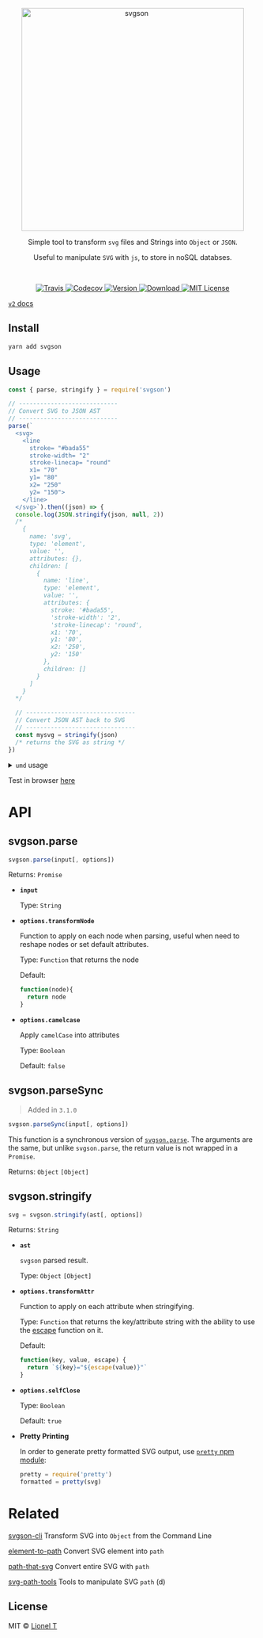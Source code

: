 <p align="center">
  <img alt="svgson" title="svgson" src="logo.svg" width="450">
</p>

<p align="center">
  Simple tool to transform <code>svg</code> files and Strings into <code>Object</code> or <code>JSON</code>.
</p>
<p align="center">
  Useful to manipulate <code>SVG</code> with <code>js</code>, to store in noSQL databses.
</p>

<br/>

<p align="center">
  <a href="https://travis-ci.org/elrumordelaluz/svgson/">
    <img src="https://img.shields.io/travis/elrumordelaluz/svgson.svg" alt="Travis">
  </a>
  <a href="https://codecov.io/gh/elrumordelaluz/svgson">
    <img src="https://img.shields.io/codecov/c/github/elrumordelaluz/svgson.svg" alt="Codecov">
  </a>
  <a href="https://www.npmjs.com/package/svgson">
    <img src="https://img.shields.io/npm/v/svgson.svg" alt="Version">
  </a>
  <a href="https://npm-stat.com/charts.html?package=svgsont">
    <img src="https://img.shields.io/npm/dm/svgson.svg" alt="Download">
  </a>
  <a href="https://opensource.org/licenses/MIT">
    <img src="https://img.shields.io/npm/l/svgson.svg" alt="MIT License">
  </a>
</p>

[`v2` docs](https://github.com/elrumordelaluz/svgson/tree/v2)

## Install

```bash
yarn add svgson
```

## Usage

```js
const { parse, stringify } = require('svgson')

// ----------------------------
// Convert SVG to JSON AST
// ----------------------------
parse(`
  <svg>
    <line
      stroke= "#bada55"
      stroke-width= "2"
      stroke-linecap= "round"
      x1= "70"
      y1= "80"
      x2= "250"
      y2= "150">
    </line>
  </svg>`).then((json) => {
  console.log(JSON.stringify(json, null, 2))
  /*
    {
      name: 'svg',
      type: 'element',
      value: '',
      attributes: {},
      children: [
        {
          name: 'line',
          type: 'element',
          value: '',
          attributes: {
            stroke: '#bada55',
            'stroke-width': '2',
            'stroke-linecap': 'round',
            x1: '70',
            y1: '80',
            x2: '250',
            y2: '150'
          },
          children: []
        }
      ]
    }
  */

  // -------------------------------
  // Convert JSON AST back to SVG
  // -------------------------------
  const mysvg = stringify(json)
  /* returns the SVG as string */
})
```

<p>
<details>
  <summary><code>umd</code> usage</summary>
<p>
      <pre lang=js>
const svgson = require('svgson')
svgson
  .parse(
    `&lt;svg&gt;
      &lt;line
        stroke= "#bada55"
        stroke-width= "2"
        stroke-linecap= "round"
        x1= "70"
        y1= "80"
        x2= "250"
        y2= "150"&gt;
      &lt;/line&gt;
    &lt;/svg&gt;`
  )
  .then(function(json) {
    console.log(JSON.stringify(json, null, 2)
  )
&nbsp;
mysvg = svgson.stringify(json)
  </pre>
</p>
</details>
</p>

Test in browser [here](https://codepen.io/elrumordelaluz/full/XBKedz/)

# API

## svgson.parse

```js
svgson.parse(input[, options])
```

Returns: `Promise`

- **`input`**

  Type: `String`

- **`options.transformNode`**

  Function to apply on each node when parsing, useful when need to reshape nodes or set default attributes.

  Type: `Function` that returns the node

  Default:

  ```js
  function(node){
    return node
  }
  ```

- **`options.camelcase`**

  Apply `camelCase` into attributes

  Type: `Boolean`

  Default: `false`

## svgson.parseSync

> Added in `3.1.0`

```js
svgson.parseSync(input[, options])
```

This function is a synchronous version of [`svgson.parse`](#svgsonparse). The arguments are the same, but unlike `svgson.parse`, the return value is not wrapped in a `Promise`.

Returns: `Object` `[Object]`

## svgson.stringify

```js
svg = svgson.stringify(ast[, options])
```

Returns: `String`

- **`ast`**

  `svgson` parsed result.

  Type: `Object` `[Object]`

- **`options.transformAttr`**

  Function to apply on each attribute when stringifying.

  Type: `Function` that returns the key/attribute string with the ability to use the [escape](https://github.com/elrumordelaluz/svgson/blob/master/src/tools.js#L73-L80) function on it.

  Default:

  ```js
  function(key, value, escape) {
    return `${key}="${escape(value)}"`
  }
  ```

- **`options.selfClose`**

  Type: `Boolean`

  Default: `true`

- **Pretty Printing**

  In order to generate pretty formatted SVG output, use [`pretty` npm module](https://www.npmjs.com/package/pretty):

  ```js
  pretty = require('pretty')
  formatted = pretty(svg)
  ```

# Related

[svgson-cli](https://github.com/elrumordelaluz/svgson-cli) Transform SVG into `Object` from the Command Line

[element-to-path](https://github.com/elrumordelaluz/element-to-path) Convert SVG element into `path`

[path-that-svg](https://github.com/elrumordelaluz/path-that-svg) Convert entire SVG with `path`

[svg-path-tools](https://github.com/elrumordelaluz/svg-path-tools) Tools to manipulate SVG `path` (d)

## License

MIT © [Lionel T](https://lionel.tzatzk.in)
